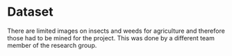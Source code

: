 # Dataset

There are limited images on insects and weeds for agriculture and therefore those had to be mined for the project. This was done by a different team member of the research group.
